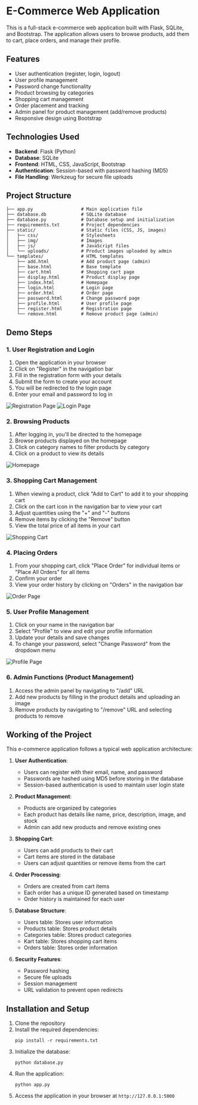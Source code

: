 # E-Commerce Web Application

This is a full-stack e-commerce web application built with Flask, SQLite, and Bootstrap. The application allows users to browse products, add them to cart, place orders, and manage their profile.

## Features

- User authentication (register, login, logout)
- User profile management
- Password change functionality
- Product browsing by categories
- Shopping cart management
- Order placement and tracking
- Admin panel for product management (add/remove products)
- Responsive design using Bootstrap

## Technologies Used

- **Backend**: Flask (Python)
- **Database**: SQLite
- **Frontend**: HTML, CSS, JavaScript, Bootstrap
- **Authentication**: Session-based with password hashing (MD5)
- **File Handling**: Werkzeug for secure file uploads

## Project Structure

```
├── app.py                  # Main application file
├── database.db             # SQLite database
├── database.py             # Database setup and initialization
├── requirements.txt        # Project dependencies
├── static/                 # Static files (CSS, JS, images)
│   ├── css/                # Stylesheets
│   ├── img/                # Images
│   ├── js/                 # JavaScript files
│   └── uploads/            # Product images uploaded by admin
└── templates/              # HTML templates
    ├── add.html            # Add product page (admin)
    ├── base.html           # Base template
    ├── cart.html           # Shopping cart page
    ├── display.html        # Product display page
    ├── index.html          # Homepage
    ├── login.html          # Login page
    ├── order.html          # Order page
    ├── password.html       # Change password page
    ├── profile.html        # User profile page
    ├── register.html       # Registration page
    └── remove.html         # Remove product page (admin)
```

## Demo Steps

### 1. User Registration and Login

1. Open the application in your browser
2. Click on "Register" in the navigation bar
3. Fill in the registration form with your details
4. Submit the form to create your account
5. You will be redirected to the login page
6. Enter your email and password to log in

![Registration Page](./data/registration.png)
![Login Page](./data/login.png)

### 2. Browsing Products

1. After logging in, you'll be directed to the homepage
2. Browse products displayed on the homepage
3. Click on category names to filter products by category
4. Click on a product to view its details

![Homepage](./data/homepage.png)

### 3. Shopping Cart Management

1. When viewing a product, click "Add to Cart" to add it to your shopping cart
2. Click on the cart icon in the navigation bar to view your cart
3. Adjust quantities using the "+" and "-" buttons
4. Remove items by clicking the "Remove" button
5. View the total price of all items in your cart

![Shopping Cart](./data/shopping_cart.png)

### 4. Placing Orders

1. From your shopping cart, click "Place Order" for individual items or "Place All Orders" for all items
2. Confirm your order
3. View your order history by clicking on "Orders" in the navigation bar

![Order Page](./data/order.png)

### 5. User Profile Management

1. Click on your name in the navigation bar
2. Select "Profile" to view and edit your profile information
3. Update your details and save changes
4. To change your password, select "Change Password" from the dropdown menu

![Profile Page](./data/profile.png)

### 6. Admin Functions (Product Management)

1. Access the admin panel by navigating to "/add" URL
2. Add new products by filling in the product details and uploading an image
3. Remove products by navigating to "/remove" URL and selecting products to remove


## Working of the Project

This e-commerce application follows a typical web application architecture:

1. **User Authentication**: 
   - Users can register with their email, name, and password
   - Passwords are hashed using MD5 before storing in the database
   - Session-based authentication is used to maintain user login state

2. **Product Management**:
   - Products are organized by categories
   - Each product has details like name, price, description, image, and stock
   - Admin can add new products and remove existing ones

3. **Shopping Cart**:
   - Users can add products to their cart
   - Cart items are stored in the database
   - Users can adjust quantities or remove items from the cart

4. **Order Processing**:
   - Orders are created from cart items
   - Each order has a unique ID generated based on timestamp
   - Order history is maintained for each user

5. **Database Structure**:
   - Users table: Stores user information
   - Products table: Stores product details
   - Categories table: Stores product categories
   - Kart table: Stores shopping cart items
   - Orders table: Stores order information

6. **Security Features**:
   - Password hashing
   - Secure file uploads
   - Session management
   - URL validation to prevent open redirects

## Installation and Setup

1. Clone the repository
2. Install the required dependencies:
   ```
   pip install -r requirements.txt
   ```
3. Initialize the database:
   ```
   python database.py
   ```
4. Run the application:
   ```
   python app.py
   ```
5. Access the application in your browser at `http://127.0.0.1:5000`
